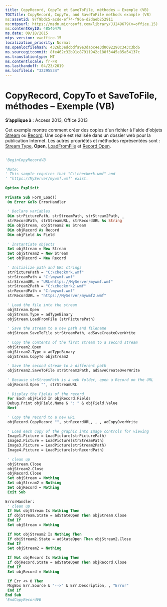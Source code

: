 ```yaml
---
title: CopyRecord, CopyTo et SaveToFile, méthodes – Exemple (VB)
TOCTitle: CopyRecord, CopyTo, and SaveToFile methods example (VB)
ms:assetid: 97f9bdc5-acde-ef74-f96a-d2daeb252911
ms:mtpsurl: https://msdn.microsoft.com/library/JJ249679(v=office.15)
ms:contentKeyID: 48546479
ms.date: 09/18/2015
mtps_version: v=office.15
localization_priority: Normal
ms.openlocfilehash: 4326b3edcbdfa9e3dabc4e3d0692290c343c3bd6
ms.sourcegitcommit: 8fe462c32b91c87911942c188f3445e85a54137c
ms.translationtype: MT
ms.contentlocale: fr-FR
ms.lasthandoff: 04/23/2019
ms.locfileid: "32295534"
---
```

# <a name="copyrecord-copyto-and-savetofile-methods-example-vb"></a>CopyRecord, CopyTo et SaveToFile, méthodes – Exemple (VB)


**S’applique à** : Access 2013, Office 2013

Cet exemple montre comment créer des copies d'un fichier à l'aide d'objets [Stream](stream-object-ado.md) ou [Record](record-object-ado.md). Une copie est réalisée dans un dossier web pour la publication Internet. Les autres propriétés et méthodes représentées sont : [Stream Type](type-property-ado-stream.md), **Open**, [LoadFromFile](loadfromfile-method-ado.md) et [Record Open](open-method-ado-record.md).

```vb 
 
'BeginCopyRecordVB 
 
'Note: 
' This sample requires that "C:\checkmrk.wmf" and 
' "https://MyServer/mywmf.wmf" exist. 
 
Option Explicit 
 
Private Sub Form_Load() 
 On Error GoTo ErrorHandler 
 
 ' Declare variables 
 Dim strPicturePath, strStreamPath, strStream2Path, _ 
 strRecordPath, strStreamURL, strRecordURL As String 
 Dim objStream, objStream2 As Stream 
 Dim objRecord As Record 
 Dim objField As Field 
 
 ' Instantiate objects 
 Set objStream = New Stream 
 Set objStream2 = New Stream 
 Set objRecord = New Record 
 
 ' Initialize path and URL strings 
 strPicturePath = "C:\checkmrk.wmf" 
 strStreamPath = "C:\mywmf.wmf" 
 strStreamURL = "URL=https://MyServer/mywmf.wmf" 
 strStream2Path = "C:\checkmrk2.wmf" 
 strRecordPath = "C:\mywmf.wmf" 
 strRecordURL = "https://MyServer/mywmf2.wmf" 
 
 ' Load the file into the stream 
 objStream.Open 
 objStream.Type = adTypeBinary 
 objStream.LoadFromFile (strPicturePath) 
 
 ' Save the stream to a new path and filename 
 objStream.SaveToFile strStreamPath, adSaveCreateOverWrite 
 
 ' Copy the contents of the first stream to a second stream 
 objStream2.Open 
 objStream2.Type = adTypeBinary 
 objStream.CopyTo objStream2 
 
 ' Save the second stream to a different path 
 objStream2.SaveToFile strStream2Path, adSaveCreateOverWrite 
 
 ' Because strStreamPath is a web folder, open a Record on the URL 
 objRecord.Open "", strStreamURL 
 
 ' Display the Fields of the record 
 For Each objField In objRecord.Fields 
 Debug.Print objField.Name & ": " & objField.Value 
 Next 
 
 ' Copy the record to a new URL 
 objRecord.CopyRecord "", strRecordURL, , , adCopyOverWrite 
 
 ' Load each copy of the graphic into Image controls for viewing 
 Image1.Picture = LoadPicture(strPicturePath) 
 Image2.Picture = LoadPicture(strStreamPath) 
 Image3.Picture = LoadPicture(strStream2Path) 
 Image4.Picture = LoadPicture(strRecordPath) 
 
 ' clean up 
 objStream.Close 
 objStream2.Close 
 objRecord.Close 
 Set objStream = Nothing 
 Set objStream2 = Nothing 
 Set objRecord = Nothing 
 Exit Sub 
 
ErrorHandler: 
 ' clean up 
 If Not objStream Is Nothing Then 
 If objStream.State = adStateOpen Then objStream.Close 
 End If 
 Set objStream = Nothing 
 
 If Not objStream2 Is Nothing Then 
 If objStream2.State = adStateOpen Then objStream2.Close 
 End If 
 Set objStream2 = Nothing 
 
 If Not objRecord Is Nothing Then 
 If objRecord.State = adStateOpen Then objRecord.Close 
 End If 
 Set objRecord = Nothing 
 
 If Err <> 0 Then 
 MsgBox Err.Source & "-->" & Err.Description, , "Error" 
 End If 
End Sub 
'EndCopyRecordVB 
```


